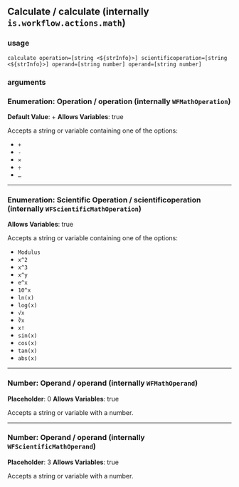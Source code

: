 
## Calculate / calculate (internally `is.workflow.actions.math`)


### usage
`calculate operation=[string <${strInfo}>] scientificoperation=[string <${strInfo}>] operand=[string number] operand=[string number]`

### arguments
### Enumeration: Operation / operation (internally `WFMathOperation`)
**Default Value**: +
**Allows Variables**: true


Accepts a string 
or variable
containing one of the options:

- `+`
- `-`
- `×`
- `÷`
- `…`

---

### Enumeration: Scientific Operation / scientificoperation (internally `WFScientificMathOperation`)
**Allows Variables**: true


Accepts a string 
or variable
containing one of the options:

- `Modulus`
- `x^2`
- `x^3`
- `x^y`
- `e^x`
- `10^x`
- `ln(x)`
- `log(x)`
- `√x`
- `∛x`
- `x!`
- `sin(x)`
- `cos(x)`
- `tan(x)`
- `abs(x)`

---

### Number: Operand / operand (internally `WFMathOperand`)
**Placeholder**: 0
**Allows Variables**: true


Accepts a string 
or variable
with a number.

---

### Number: Operand / operand (internally `WFScientificMathOperand`)
**Placeholder**: 3
**Allows Variables**: true


Accepts a string 
or variable
with a number.
